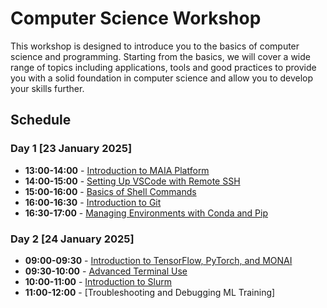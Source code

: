 # Computer Science Workshop

This workshop is designed to introduce you to the basics of computer science and programming. Starting from the basics, we will cover a wide range of topics including applications, tools and good practices to provide you with a solid foundation in computer science and allow you to develop your skills further.

## Schedule


### Day 1 [23 January 2025]

- **13:00-14:00** - [Introduction to MAIA Platform](Day1/MAIA-Intro/README.md)
- **14:00-15:00** - [Setting Up VSCode with Remote SSH](Day1/SSH_VSCode/README.md)
- **15:00-16:00** - [Basics of Shell Commands](Day1/Shell-Intro/README.md)
- **16:00-16:30** - [Introduction to Git](Day1/Git/README.md)
- **16:30-17:00** - [Managing Environments with Conda and Pip](Day1/Conda/README.md)


### Day 2 [24 January 2025]

- **09:00-09:30** - [Introduction to TensorFlow, PyTorch, and MONAI](Day2/ML-framworks/README.md)
- **09:30-10:00** - [Advanced Terminal Use](Day2/Shell-Part-2/README.md)
- **10:00-11:00** - [Introduction to Slurm](Day2/SLURM-HPC.md)
- **11:00-12:00** - [Troubleshooting and Debugging ML Training]
